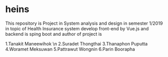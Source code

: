 # heins
This repository is Project in System analysis and design in semester 1/2019\
in topic of Health Insurance system
develop front-end by Vue.js and  backend is sping boot
and author of project is

1.Tanakit Maneewihok \n
2.Suradet Thongthai
3.Thanaphon Puputta
4.Woramet Meksuwan
5.Pattrawut Wongnin
6.Parin Boorapha
